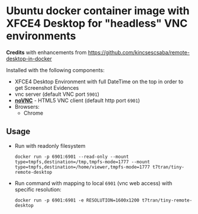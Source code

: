 # Ubuntu docker container image with XFCE4 Desktop for "headless" VNC environments

**Credits** with enhancements from https://github.com/kincsescsaba/remote-desktop-in-docker

Installed with the following components:

* XFCE4 Desktop Environment with full DateTime on the top in order to get Screenshot Evidences
* vnc server (default VNC port `5901`)
* [**noVNC**](https://github.com/novnc/noVNC) - HTML5 VNC client (default http port `6901`)
* Browsers:
  * Chrome

## Usage

- Run with readonly filesystem

      docker run -p 6901:6901 --read-only --mount type=tmpfs,destination=/tmp,tmpfs-mode=1777 --mount type=tmpfs,destination=/home/viewer,tmpfs-mode=1777 t7tran/tiny-remote-desktop

- Run command with mapping to local `6901` (vnc web access) with specific resolution:

      docker run -p 6901:6901 -e RESOLUTION=1600x1200 t7tran/tiny-remote-desktop

